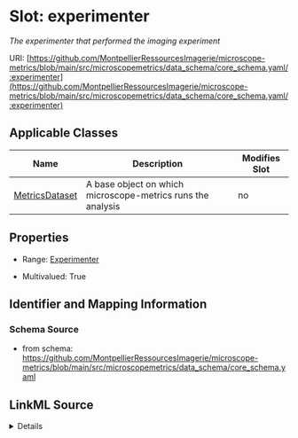 # Slot: experimenter


_The experimenter that performed the imaging experiment_



URI: [https://github.com/MontpellierRessourcesImagerie/microscope-metrics/blob/main/src/microscopemetrics/data_schema/core_schema.yaml/:experimenter](https://github.com/MontpellierRessourcesImagerie/microscope-metrics/blob/main/src/microscopemetrics/data_schema/core_schema.yaml/:experimenter)



<!-- no inheritance hierarchy -->




## Applicable Classes

| Name | Description | Modifies Slot |
| --- | --- | --- |
[MetricsDataset](MetricsDataset.md) | A base object on which microscope-metrics runs the analysis |  no  |







## Properties

* Range: [Experimenter](Experimenter.md)

* Multivalued: True





## Identifier and Mapping Information







### Schema Source


* from schema: https://github.com/MontpellierRessourcesImagerie/microscope-metrics/blob/main/src/microscopemetrics/data_schema/core_schema.yaml




## LinkML Source

<details>
```yaml
name: experimenter
description: The experimenter that performed the imaging experiment
from_schema: https://github.com/MontpellierRessourcesImagerie/microscope-metrics/blob/main/src/microscopemetrics/data_schema/core_schema.yaml
rank: 1000
multivalued: true
alias: experimenter
owner: MetricsDataset
domain_of:
- MetricsDataset
range: Experimenter

```
</details>